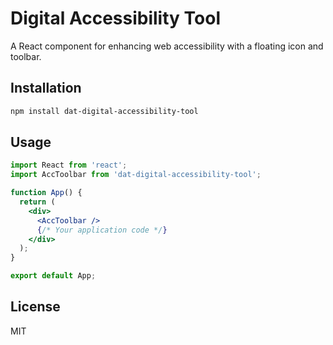 
# Digital Accessibility Tool

A React component for enhancing web accessibility with a floating icon and toolbar.

## Installation

```bash
npm install dat-digital-accessibility-tool
```

## Usage

```jsx
import React from 'react';
import AccToolbar from 'dat-digital-accessibility-tool';

function App() {
  return (
    <div>
      <AccToolbar />
      {/* Your application code */}
    </div>
  );
}

export default App;
```

## License

MIT